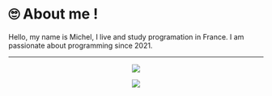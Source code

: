 # 🙄 About me !
Hello, my name is Michel, I live and study programation in France. I am passionate about programming since 2021.

---

<p align="center">
  <img src="https://skillicons.dev/icons?i=html,css,javascript,php,sql&perline=5" />
</p>
<p align="center">
  <img src="https://skillicons.dev/icons?i=next,react,vue,tailwind,prisma&perline=5" />
</p>
